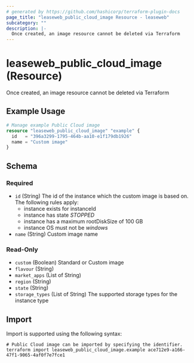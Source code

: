 ```yaml
---
# generated by https://github.com/hashicorp/terraform-plugin-docs
page_title: "leaseweb_public_cloud_image Resource - leaseweb"
subcategory: ""
description: |-
  Once created, an image resource cannot be deleted via Terraform
---
```


# leaseweb_public_cloud_image (Resource)

Once created, an image resource cannot be deleted via Terraform

## Example Usage

```terraform
# Manage example Public Cloud image
resource "leaseweb_public_cloud_image" "example" {
  id   = "396a3299-1795-464b-aa10-e1f179db1926"
  name = "Custom image"
}
```

<!-- schema generated by tfplugindocs -->
## Schema

### Required

- `id` (String) The id of the instance which the custom image is based on. The following rules apply:
  - instance exists for instanceId
  - instance has state *STOPPED*
  - instance has a maximum rootDiskSize of 100 GB
  - instance OS must not be *windows*
- `name` (String) Custom image name

### Read-Only

- `custom` (Boolean) Standard or Custom image
- `flavour` (String)
- `market_apps` (List of String)
- `region` (String)
- `state` (String)
- `storage_types` (List of String) The supported storage types for the instance type

## Import

Import is supported using the following syntax:

```shell
# Public Cloud image can be imported by specifying the identifier.
terraform import leaseweb_public_cloud_image.example ace712e9-a166-47f1-9065-4af0f7e7fce1
```
